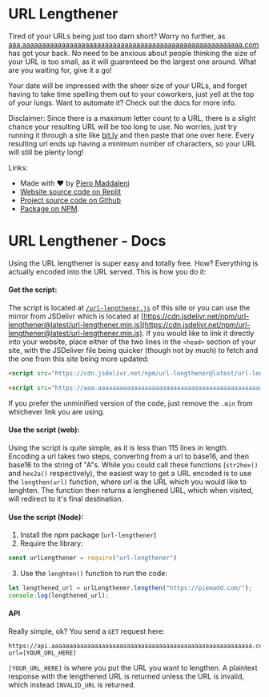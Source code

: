 # URL Lengthener

Tired of your URLs being just too darn short? Worry no further, as [aaa.aaaaaaaaaaaaaaaaaaaaaaaaaaaaaaaaaaaaaaaaaaaaaaaaaaaaaaaa.com](https://aaa.aaaaaaaaaaaaaaaaaaaaaaaaaaaaaaaaaaaaaaaaaaaaaaaaaaaaaaaa.com/) has got your back. No need to be anxious about people thinking the size of your URL is too small, as it will guarenteed be the largest one around. What are you waiting for, give it a go!

Your date will be impressed with the sheer size of your URLs, and forget having to take time spelling them out to your coworkers, just yell at the top of your lungs. Want to automate it? Check out the docs for more info.

Disclaimer: Since there is a maximum letter count to a URL, there is a slight chance your resulting URL will be too long to use. No worries, just try running it through a site like [bit.ly](https://bitly.com/) and then paste that one over here. Every resulting url ends up having a minimum number of characters, so your URL will still be plenty long!

Links:
- Made with ❤️ by [Piero Maddaleni](https://piemadd.com/)
- [Website source code on Replit](https://replit.com/@piemadd/url-lengthener)
- [Project source code on Github](https://github.com/pieromqwerty/url-lengthener)
- [Package on NPM](https://www.npmjs.com/package/url-lengthener).

# URL Lengthener - Docs

Using the URL lengthener is super easy and totally free. How? Everything is actually encoded into the URL served. This is how you do it:

#### Get the script:

The script is located at [`/url-lengthener.js`](/url-lengthener.js) of this site or you can use the mirror from JSDelivr which is located at [https://cdn.jsdelivr.net/npm/url-lengthener@latest/url-lengthener.min.js](https://cdn.jsdelivr.net/npm/url-lengthener@latest/url-lengthener.min.js). If you would like to link it directly into your website, place either of the two lines in the `<head>` section of your site, with the JSDeliver file being quicker (though not by much) to fetch and the one from this site being more updated:

```html
<script src="https://cdn.jsdelivr.net/npm/url-lengthener@latest/url-lengthener.min.js"></script>
```
```html
<script src="https://aaa.aaaaaaaaaaaaaaaaaaaaaaaaaaaaaaaaaaaaaaaaaaaaaaaaaaaaaaaa.com/url-lengthener.min.js"></script>
```
If you prefer the unminified version of the code, just remove the `.min` from whichever link you are using.

#### Use the script (web):

Using the script is quite simple, as it is less than 115 lines in length. Encoding a url takes two steps, converting from a url to base16, and then base16 to the string of "A"s. While you could call these functions (`str2hex()` and `hex2a()` respectively), the easiest way to get a URL encoded is to use the `lengthen(url)` function, where _url_ is the URL which you would like to lenghten. The function then returns a lenghened URL, which when visited, will redirect to it's final destination.

#### Use the script (Node):

1. Install the npm package (`url-lengthener`)
2. Require the library:
```js
const urlLengthener = require("url-lengthener")
```
3. Use the `lenghten()` function to run the code:
```js
let lengthened_url = urlLengthener.lengthen("https://piemadd.com/");
console.log(lengthened_url);
```

#### API

Really simple, ok? You send a `GET` request here:
```
https://api.aaaaaaaaaaaaaaaaaaaaaaaaaaaaaaaaaaaaaaaaaaaaaaaaaaaaaaaa.com/a?url=[YOUR_URL_HERE]
```

`[YOUR_URL_HERE]` is where you put the URL you want to lengthen. A plaintext response with the lengthened URL is returned unless the URL is invalid, which instead `INVALID_URL` is returned. 